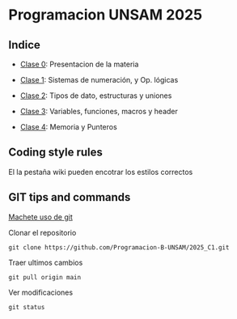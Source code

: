 # Programacion UNSAM 2025 

## Indice 

- [Clase 0](https://github.com/Programacion-B-UNSAM/2025_C1/blob/main/Clase0.c): Presentacion de la materia

- [Clase 1](https://github.com/Programacion-B-UNSAM/2025_C1/tree/main/Clase1): Sistemas de numeración, y Op. lógicas

- [Clase 2](https://github.com/Programacion-B-UNSAM/2025_C1/tree/main/Clase2): Tipos de dato, estructuras y uniones
  
- [Clase 3](https://github.com/Programacion-B-UNSAM/2025_C1/tree/main/Clase3): Variables, funciones, macros y header

- [Clase 4](https://github.com/Programacion-B-UNSAM/2025_C1/tree/main/Clase4): Memoria y Punteros

## Coding style rules

El la pestaña wiki pueden encotrar los estilos correctos

## GIT tips and commands

[Machete uso de git](
    https://training.github.com/downloads/es_ES/github-git-cheat-sheet.pdf
)


Clonar el repositorio 
```
git clone https://github.com/Programacion-B-UNSAM/2025_C1.git
```

Traer ultimos cambios 
```
git pull origin main
```

Ver modificaciones  
```
git status
```
